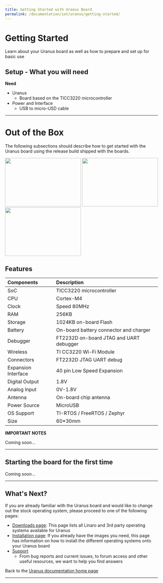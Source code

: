 ```yaml
---
title: Getting Started with Uranus Board
permalink: /documentation/iot/uranus/getting-started/
---
```


# Getting Started

Learn about your Uranus board as well as how to prepare and set up for basic use

## Setup - What you will need

**Need**
- Uranus
   - Board based on the TICC3220 microcontroller
- Power and Interface
   - USB to micro-USD cable

***

# Out of the Box

The following subsections should describe how to get started with the Uranus board using the release build shipped with the boards.

<img src="" data-canonical-src="" width="250" height="160" />
<img src="" data-canonical-src="" width="250" height="160" />
<img src="" data-canonical-src="" width="250" height="160" />

## Features

| Components             | Description                              |
|:-----------------------|:-----------------------------------------|
| SoC                    | TICC3220 microcontroller                 |
| CPU                    | Cortex-M4                                |
| Clock                  | Speed 80MHz                              |
| RAM                    | 256KB                                    |
| Storage                | 1024KB on-board Flash                    |
| Battery                | On-board battery connector and charger   |
| Debugger               | FT2232D on-board JTAG and UART debugger  |
| Wireless               | TI CC3220 Wi-Fi Module                   |
| Connectors             | FT2232D JTAG UART debug                  |
| Expansion Interface    | 40 pin Low Speed Expansion               |
| Digital Output         | 1.8V                                     |
| Analog   Input         | 0V-1.8V                                  |
| Antenna                | On-board chip antenna                    |
| Power Source           | MicroUSB                                 |
| OS   Support	         | TI-RTOS / FreeRTOS / Zephyr              |
| Size                   | 60*30mm                                  |

**IMPORTANT NOTES**

Coming soon...

***

## Starting the board for the first time

Coming soon...

***

## What's Next?

If you are already familiar with the Uranus board and would like to change out the stock operating system, please proceed to one of the following pages:

- [Downloads page](../downloads/): This page lists all Linaro and 3rd party operating systems available for Uranus
- [Installation page](../installation/): If you already have the images you need, this page has information on how to install the different operating systems onto your Uranus board
- [Support](../support/)
   - From bug reports and current issues, to forum access and other useful resources, we want to help you find answers

Back to the [Uranus documentation home page](../)

***

